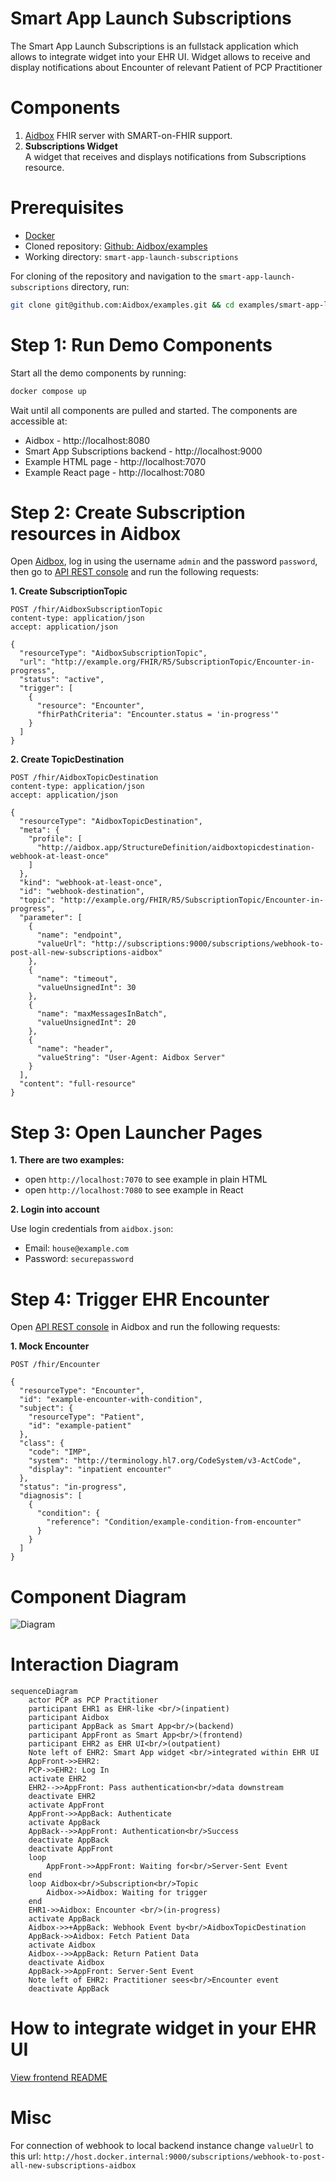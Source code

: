 # Smart App Launch Subscriptions

The Smart App Launch Subscriptions is an fullstack application which allows to integrate widget into your EHR UI.
Widget allows to receive and display notifications about Encounter of relevant Patient of PCP Practitioner

# Components

1. [Aidbox](https://docs.aidbox.app/modules/security-and-access-control/smart-on-fhir) 
    FHIR server with SMART-on-FHIR support.
2. **Subscriptions Widget**  
   A widget that receives and displays notifications from Subscriptions resource.

# Prerequisites

- [Docker](https://www.docker.com/)
- Cloned repository: [Github: Aidbox/examples](https://github.com/Aidbox/examples/tree/main)
- Working directory: `smart-app-launch-subscriptions`

For cloning of the repository and navigation to the `smart-app-launch-subscriptions` directory, run:

``` sh
git clone git@github.com:Aidbox/examples.git && cd examples/smart-app-launch-subscriptions
```

# Step 1: Run Demo Components

Start all the demo components by running:

```sh
docker compose up
```

Wait until all components are pulled and started. The components are accessible at:

- Aidbox - http://localhost:8080  
- Smart App Subscriptions backend - http://localhost:9000
- Example HTML page - http://localhost:7070
- Example React page - http://localhost:7080

# Step 2: Create Subscription resources in Aidbox

Open [Aidbox](http://localhost:8080), log in using the username `admin` and the password `password`, then go to [API REST console](http://localhost:8080/ui/console#/rest) and run the following requests:

**1. Create SubscriptionTopic**
```
POST /fhir/AidboxSubscriptionTopic
content-type: application/json
accept: application/json

{
  "resourceType": "AidboxSubscriptionTopic",
  "url": "http://example.org/FHIR/R5/SubscriptionTopic/Encounter-in-progress",
  "status": "active",
  "trigger": [
    {
      "resource": "Encounter",
      "fhirPathCriteria": "Encounter.status = 'in-progress'"
    }
  ]
}
```

**2. Create TopicDestination**

```
POST /fhir/AidboxTopicDestination
content-type: application/json
accept: application/json

{
  "resourceType": "AidboxTopicDestination",
  "meta": {
    "profile": [
      "http://aidbox.app/StructureDefinition/aidboxtopicdestination-webhook-at-least-once"
    ]
  },
  "kind": "webhook-at-least-once",
  "id": "webhook-destination",
  "topic": "http://example.org/FHIR/R5/SubscriptionTopic/Encounter-in-progress",
  "parameter": [
    {
      "name": "endpoint",
      "valueUrl": "http://subscriptions:9000/subscriptions/webhook-to-post-all-new-subscriptions-aidbox"
    },
    {
      "name": "timeout",
      "valueUnsignedInt": 30
    },
    {
      "name": "maxMessagesInBatch",
      "valueUnsignedInt": 20
    },
    {
      "name": "header",
      "valueString": "User-Agent: Aidbox Server"
    }
  ],
  "content": "full-resource"
}
```

# Step 3: Open Launcher Pages

**1. There are two examples:**
- open `http://localhost:7070` to see example in plain HTML
- open `http://localhost:7080` to see example in React

**2. Login into account**

Use login credentials from `aidbox.json`:

- Email: `house@example.com`
- Password: `securepassword`

# Step 4: Trigger EHR Encounter

Open [API REST console](http://localhost:8080/ui/console#/rest) in Aidbox and run the following requests:

**1. Mock Encounter**
```
POST /fhir/Encounter

{
  "resourceType": "Encounter",
  "id": "example-encounter-with-condition",
  "subject": {
    "resourceType": "Patient",
    "id": "example-patient"
  },
  "class": {
    "code": "IMP",
    "system": "http://terminology.hl7.org/CodeSystem/v3-ActCode",
    "display": "inpatient encounter"
  },
  "status": "in-progress",
  "diagnosis": [
    {
      "condition": {
        "reference": "Condition/example-condition-from-encounter"
      }
    }
  ]
}
```

# Component Diagram

![Diagram](docs/images/diagram.png)

# Interaction Diagram

```mermaid
sequenceDiagram
    actor PCP as PCP Practitioner
    participant EHR1 as EHR-like <br/>(inpatient)
    participant Aidbox
    participant AppBack as Smart App<br/>(backend)
    participant AppFront as Smart App<br/>(frontend)
    participant EHR2 as EHR UI<br/>(outpatient)
    Note left of EHR2: Smart App widget <br/>integrated within EHR UI
    AppFront->>EHR2: 
    PCP->>EHR2: Log In
    activate EHR2
    EHR2-->>AppFront: Pass authentication<br/>data downstream
    deactivate EHR2
    activate AppFront
    AppFront->>AppBack: Authenticate
    activate AppBack
    AppBack-->>AppFront: Authentication<br/>Success
    deactivate AppBack
    deactivate AppFront
    loop 
        AppFront->>AppFront: Waiting for<br/>Server-Sent Event
    end
    loop Aidbox<br/>Subscription<br/>Topic
        Aidbox->>Aidbox: Waiting for trigger
    end
    EHR1->>Aidbox: Encounter <br/>(in-progress)
    activate AppBack
    Aidbox->>+AppBack: Webhook Event by<br/>AidboxTopicDestination
    AppBack->>Aidbox: Fetch Patient Data
    activate Aidbox
    Aidbox-->>AppBack: Return Patient Data
    deactivate Aidbox
    AppBack->>AppFront: Server-Sent Event
    Note left of EHR2: Practitioner sees<br/>Encounter event
    deactivate AppBack
```

# How to integrate widget in your EHR UI

[View frontend README](front/README.md)

# Misc

For connection of webhook to local backend instance change `valueUrl` to this url: `http://host.docker.internal:9000/subscriptions/webhook-to-post-all-new-subscriptions-aidbox`

